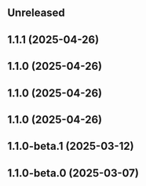 ## Unreleased

## 1.1.1 (2025-04-26)

## 1.1.0 (2025-04-26)

## 1.1.0 (2025-04-26)

## 1.1.0 (2025-04-26)

## 1.1.0-beta.1 (2025-03-12)

## 1.1.0-beta.0 (2025-03-07)
